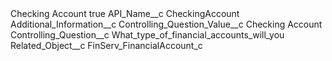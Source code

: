 <?xml version="1.0" encoding="UTF-8"?>
<CustomMetadata xmlns="http://soap.sforce.com/2006/04/metadata" xmlns:xsi="http://www.w3.org/2001/XMLSchema-instance" xmlns:xsd="http://www.w3.org/2001/XMLSchema">
    <label>Checking Account</label>
    <protected>true</protected>
    <values>
        <field>API_Name__c</field>
        <value xsi:type="xsd:string">CheckingAccount</value>
    </values>
    <values>
        <field>Additional_Information__c</field>
        <value xsi:nil="true"/>
    </values>
    <values>
        <field>Controlling_Question_Value__c</field>
        <value xsi:type="xsd:string">Checking Account</value>
    </values>
    <values>
        <field>Controlling_Question__c</field>
        <value xsi:type="xsd:string">What_type_of_financial_accounts_will_you</value>
    </values>
    <values>
        <field>Related_Object__c</field>
        <value xsi:type="xsd:string">FinServ_FinancialAccount_c</value>
    </values>
</CustomMetadata>
